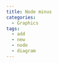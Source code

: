 ```yaml
---
title: Node minus
categories:
  - Graphics
tags:
  - add
  - new
  - node
  - diagram
---
```

